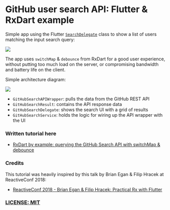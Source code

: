 # GitHub user search API: Flutter & RxDart example

Simple app using the Flutter [`SearchDelegate`](https://api.flutter.dev/flutter/material/SearchDelegate-class.html) class to show a list of users matching the input search query:

![](images/github-search-flutter-screenshot.png)

The app uses `switchMap` & `debounce` from RxDart for a good user experience, without putting too much load on the server, or compromising bandwidth and battery life on the client.

Simple architecture diagram:

![](images/github-search-diagram.png)

- `GitHubSearchAPIWrapper`: pulls the data from the GitHub REST API
- `GitHubSearchResult`: contains the API response data
- `GitHubSearchDelegate`: shows the search UI with a grid of results
- `GitHubSearchService`: holds the logic for wiring up the API wrapper with the UI

### Written tutorial here

- [RxDart by example: querying the GitHub Search API with switchMap & debounce](https://codewithandrea.com/videos/2020-05-11-rxdart-by-example-github-search/)

### Credits

This tutorial was heavily inspired by this talk by Brian Egan & Filip Hracek at ReactiveConf 2018:

- [ReactiveConf 2018 - Brian Egan & Filip Hracek: Practical Rx with Flutter](https://youtu.be/7O1UO5rEpRc)

### [LICENSE: MIT](LICENSE.md)

